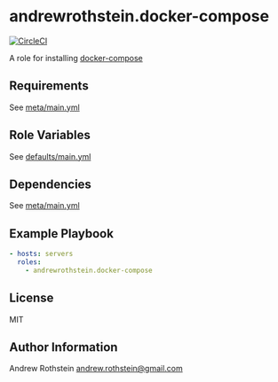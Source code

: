 andrewrothstein.docker-compose
===========================
[![CircleCI](https://circleci.com/gh/andrewrothstein/ansible-docker-compose.svg?style=svg)](https://circleci.com/gh/andrewrothstein/ansible-docker-compose)

A role for installing [docker-compose](https://github.com/docker/compose)

Requirements
------------

See [meta/main.yml](meta/main.yml)

Role Variables
--------------

See [defaults/main.yml](defaults/main.yml)

Dependencies
------------

See [meta/main.yml](meta/main.yml)

Example Playbook
----------------

```yml
- hosts: servers
  roles:
    - andrewrothstein.docker-compose
```

License
-------

MIT

Author Information
------------------

Andrew Rothstein <andrew.rothstein@gmail.com>
